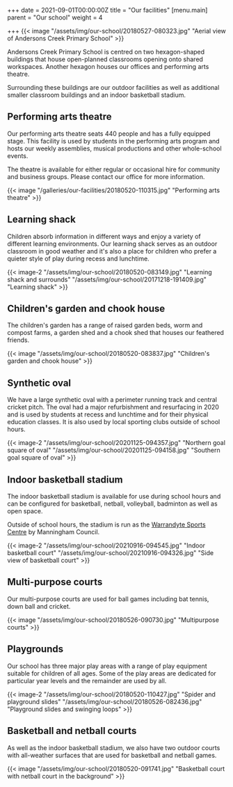 +++
date = 2021-09-01T00:00:00Z
title = "Our facilities"
[menu.main]
parent = "Our school"
weight = 4

+++
{{< image "/assets/img/our-school/20180527-080323.jpg" "Aerial view of Andersons Creek Primary School" >}}

Andersons Creek Primary School is centred on two hexagon-shaped buildings that house open-planned classrooms opening onto shared workspaces. Another hexagon houses our offices and performing arts theatre.

Surrounding these buildings are our outdoor facilities as well as additional smaller classroom buildings and an indoor basketball stadium.

## Performing arts theatre

Our performing arts theatre seats 440 people and has a fully equipped stage. This facility is used by students in the performing arts program and hosts our weekly assemblies, musical productions and other whole-school events.

The theatre is available for either regular or occasional hire for community and business groups. Please contact our office for more information.

{{< image "/galleries/our-facilities/20180520-110315.jpg" "Performing arts theatre" >}}

## Learning shack

Children absorb information in different ways and enjoy a variety of different learning environments. Our learning shack serves as an outdoor classroom in good weather and it's also a place for children who prefer a quieter style of play during recess and lunchtime.

{{< image-2 "/assets/img/our-school/20180520-083149.jpg" "Learning shack and surrounds" "/assets/img/our-school/20171218-191409.jpg" "Learning shack" >}}

## Children's garden and chook house

The children's garden has a range of raised garden beds, worm and compost farms, a garden shed and a chook shed that houses our feathered friends.

{{< image "/assets/img/our-school/20180520-083837.jpg" "Children's garden and chook house" >}}

## Synthetic oval

We have a large synthetic oval with a perimeter running track and central cricket pitch. The oval had a major refurbishment and resurfacing in 2020 and is used by students at recess and lunchtime and for their physical education classes. It is also used by local sporting clubs outside of school hours.

{{< image-2 "/assets/img/our-school/20201125-094357.jpg" "Northern goal square of oval" "/assets/img/our-school/20201125-094158.jpg" "Southern goal square of oval" >}}

## Indoor basketball stadium

The indoor basketball stadium is available for use during school hours and can be configured for basketball, netball, volleyball, badminton as well as open space.

Outside of school hours, the stadium is run as the [Warrandyte Sports Centre](https://manningham.ymca.org.au/stadiums/warrandyte-sports-centre "Warrandyte Sports Centre") by Manningham Council.

{{< image-2 "/assets/img/our-school/20210916-094545.jpg" "Indoor basketball court" "/assets/img/our-school/20210916-094326.jpg" "Side view of basketball court" >}}

## Multi-purpose courts

Our multi-purpose courts are used for ball games including bat tennis, down ball and cricket.

{{< image "/assets/img/our-school/20180526-090730.jpg" "Multipurpose courts" >}}

## Playgrounds

Our school has three major play areas with a range of play equipment suitable for children of all ages. Some of the play areas are dedicated for particular year levels and the remainder are used by all.

{{< image-2 "/assets/img/our-school/20180520-110427.jpg" "Spider and playground slides" "/assets/img/our-school/20180526-082436.jpg" "Playground slides and swinging loops" >}}

## Basketball and netball courts

As well as the indoor basketball stadium, we also have two outdoor courts with all-weather surfaces that are used for basketball and netball games.

{{< image "/assets/img/our-school/20180520-091741.jpg" "Basketball court with netball court in the background" >}}